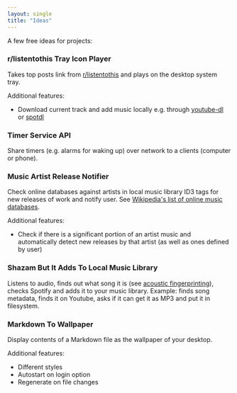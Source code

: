 ```yaml
---
layout: single
title: "Ideas"
---
```


A few free ideas for projects:

### r/listentothis Tray Icon Player

Takes top posts link from [r/listentothis](https://www.reddit.com/r/listentothis/) and plays on the desktop system tray.

Additional features:

-  Download current track and add music locally e.g. through [youtube-dl](https://github.com/ytdl-org/youtube-dl) or [spotdl](https://github.com/ritiek/spotify-downloader)

### Timer Service API

Share timers (e.g. alarms for waking up) over network to a clients (computer or phone).

### Music Artist Release Notifier

Check online databases against artists in local music library ID3 tags for new releases of work and notify user. See [Wikipedia's list of online music databases](https://en.wikipedia.org/wiki/List_of_online_music_databases).

Additional features:

- Check if there is a significant portion of an artist music and automatically detect new releases by that artist (as well as ones defined by user)

### Shazam But It Adds To Local Music Library

Listens to audio, finds out what song it is (see [acoustic fingerprinting](https://en.wikipedia.org/wiki/Acoustic_fingerprint)), checks Spotify and adds it to your music library. Example: finds song metadata, finds it on Youtube, asks if it can get it as MP3 and put it in filesystem.

### Markdown To Wallpaper

Display contents of a Markdown file as the wallpaper of your desktop.

Additional features:

- Different styles
- Autostart on login option
- Regenerate on file changes
